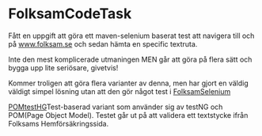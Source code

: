 # FolksamCodeTask
Fått en uppgift att göra ett maven-selenium baserat test att navigera till och på www.folksam.se och sedan hämta en specific textruta.

Inte den mest komplicerade utmaningen MEN går att göra på flera sätt och bygga upp lite seriösare, givetvis!

Kommer troligen att göra flera varianter av denna, men har gjort en väldig väldigt simpel lösning utan att den gör något test i [FolksamSelenium](https://github.com/eriklinda/FolksamCodeTask/tree/master/FolksamSelenium)

[POMtestHG](https://github.com/eriklinda/FolksamCodeTask/tree/master/POMtestNG/FolksamSelenium)Test-baserad variant som använder sig av testNG och POM(Page Object Model). Testet går ut på att validera ett textstycke ifrån Folksams Hemförsäkringssida.
 
